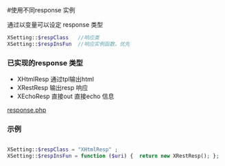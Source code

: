 #使用不同response 实例


通过以变量可以设定 response 类型 

``` php
XSetting::$respClass   //响应类
XSetting::$respInsFun  //响应实例函数，优先
``` 


### 已实现的response 类型 
- XHtmlResp  通过tpl输出html 
- XRestResp  输出resp 响应 
- XEchoResp  直接out 直接echo 信息

[response.php](../../src/interface/response.php)

### 示例
```php

XSetting::$respClass = "XHtmlResp" ;
XSetting::$respInsFun = function ($uri) {  return new XRestResp(); };

```
